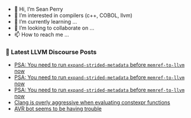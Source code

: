 - 👋 Hi, I’m Sean Perry
- 👀 I’m interested in compilers (c++, COBOL, llvm)
- 🌱 I’m currently learning ...
- 💞️ I’m looking to collaborate on ...
- 📫 How to reach me ...

<!---
s66perry/s66perry is a ✨ special ✨ repository because its `README.md` (this file) appears on your GitHub profile.
You can click the Preview link to take a look at your changes.
--->
### 📕 Latest LLVM Discourse Posts

<!-- DISCOURSE-LLVM:START -->
- [PSA: You need to run `expand-strided-metadata` before `memref-to-llvm` now](https://discourse.llvm.org/t/psa-you-need-to-run-expand-strided-metadata-before-memref-to-llvm-now/66956#post_8)
- [PSA: You need to run `expand-strided-metadata` before `memref-to-llvm` now](https://discourse.llvm.org/t/psa-you-need-to-run-expand-strided-metadata-before-memref-to-llvm-now/66956#post_7)
- [PSA: You need to run `expand-strided-metadata` before `memref-to-llvm` now](https://discourse.llvm.org/t/psa-you-need-to-run-expand-strided-metadata-before-memref-to-llvm-now/66956#post_6)
- [Clang is overly aggressive when evaluating constexpr functions](https://discourse.llvm.org/t/clang-is-overly-aggressive-when-evaluating-constexpr-functions/67006#post_1)
- [AVR bot seems to be having trouble](https://discourse.llvm.org/t/avr-bot-seems-to-be-having-trouble/66949#post_3)
<!-- DISCOURSE-LLVM:END -->
